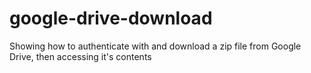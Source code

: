 # google-drive-download
Showing how to authenticate with and download a zip file from Google Drive, then accessing it's contents
